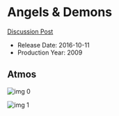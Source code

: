 # Angels & Demons

[Discussion Post](https://www.avsforum.com/threads/bass-eq-for-filtered-movies.2995212/post-58221034)

* Release Date: 2016-10-11
* Production Year: 2009

## Atmos

![img 0](https://i.imgur.com/gIRPytw.jpg)

![img 1](https://i.imgur.com/9So2lSg.png)


